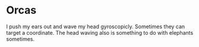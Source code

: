 # Orcas

I push my ears out and wave my head gyroscopicly.  Sometimes they can target a coordinate.  The head waving also is something to do with elephants sometimes.
